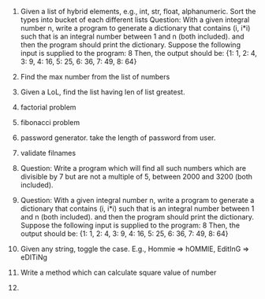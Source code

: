 1. Given a list of hybrid elements, e.g., int, str, float, alphanumeric. 
Sort the types into bucket of each different lists
Question:
With a given integral number n, write a program to generate a dictionary that contains (i, i*i) such that is an integral number between 1 and n (both included). and then the program should print the dictionary.
Suppose the following input is supplied to the program:
8
Then, the output should be:
{1: 1, 2: 4, 3: 9, 4: 16, 5: 25, 6: 36, 7: 49, 8: 64}
2. Find the max number from the list of numbers
3. Given a LoL, find the list having len of list greatest.
4. factorial problem
5. fibonacci problem
6. password generator. take the length of password from user.
7. validate filnames
8. Question:
Write a program which will find all such numbers which are divisible by 7 but are not a multiple of 5,
between 2000 and 3200 (both included).

9. Question:
With a given integral number n, write a program to generate a dictionary that contains (i, i*i) such that is an integral number between 1 and n (both included). and then the program should print the dictionary.
Suppose the following input is supplied to the program:
8
Then, the output should be:
{1: 1, 2: 4, 3: 9, 4: 16, 5: 25, 6: 36, 7: 49, 8: 64}

10. Given any string, toggle the case.
E.g., Hommie => hOMMIE, EditInG => eDITiNg

11. Write a method which can calculate square value of number

12. 
